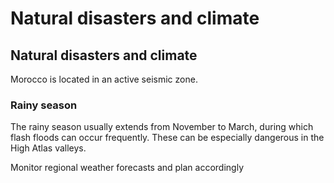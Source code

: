 # Natural disasters and climate

## Natural disasters and climate

Morocco is located in an active seismic zone.

### Rainy season

The rainy season usually extends from November to March, during which flash floods can occur frequently. These can be especially dangerous in the High Atlas valleys.

Monitor regional weather forecasts and plan accordingly